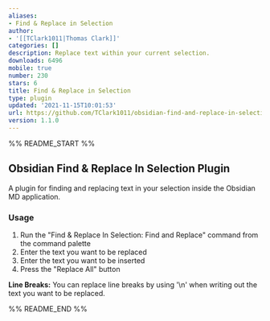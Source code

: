 ```yaml
---
aliases:
- Find & Replace in Selection
author:
- '[[TClark1011|Thomas Clark]]'
categories: []
description: Replace text within your current selection.
downloads: 6496
mobile: true
number: 230
stars: 6
title: Find & Replace in Selection
type: plugin
updated: '2021-11-15T10:01:53'
url: https://github.com/TClark1011/obsidian-find-and-replace-in-selection
version: 1.1.0
---
```


%% README_START %%

## Obsidian Find & Replace In Selection Plugin
A plugin for finding and replacing text in your selection inside the Obsidian MD application.

### Usage
1. Run the "Find & Replace In Selection: Find and Replace" command from the command palette
1. Enter the text you want to be replaced
1. Enter the text you want to be inserted
1. Press the "Replace All" button

**Line Breaks:** You can replace line breaks by using '\n' when writing out the text you want to be replaced.

%% README_END %%